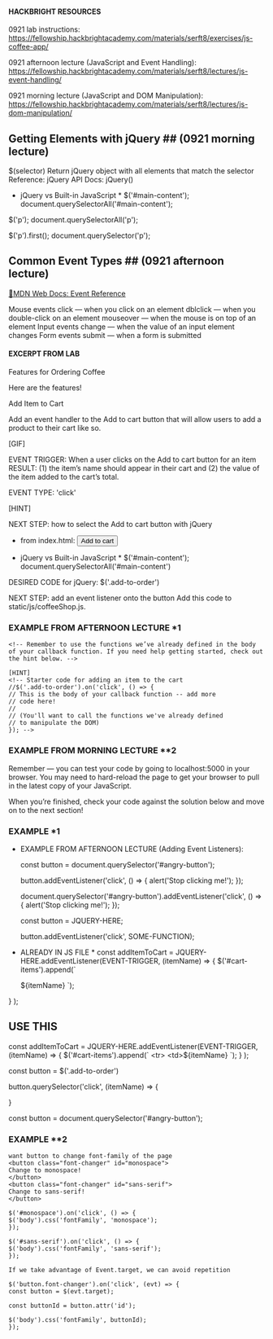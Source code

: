 #### HACKBRIGHT RESOURCES ####
0921 lab instructions:
https://fellowship.hackbrightacademy.com/materials/serft8/exercises/js-coffee-app/

0921 afternoon lecture (JavaScript and Event Handling):
https://fellowship.hackbrightacademy.com/materials/serft8/lectures/js-event-handling/

0921 morning lecture (JavaScript and DOM Manipulation):
https://fellowship.hackbrightacademy.com/materials/serft8/lectures/js-dom-manipulation/




## Getting Elements with jQuery ## (0921 morning lecture)

$(selector)
Return jQuery object with all elements that match the selector
Reference: jQuery API Docs: jQuery()

* jQuery                    vs          Built-in JavaScript *
$('#main-content');                     document.querySelectorAll('#main-content');

$('p');                                 document.querySelectorAll('p');

$('p').first();                         document.querySelector('p');


## Common Event Types ## (0921 afternoon lecture)

[:link:MDN Web Docs: Event Reference](https://developer.mozilla.org/en-US/docs/Web/Events)

Mouse events
    click — when you click on an element
    dblclick — when you double-click on an element
    mouseover — when the mouse is on top of an element
Input events
    change — when the value of an input element changes
Form events
    submit — when a form is submitted

#### EXCERPT FROM LAB ####
Features for Ordering Coffee

Here are the features!

Add Item to Cart

Add an event handler to the Add to cart button that will allow users to add a product to their cart like so.

[GIF]

EVENT TRIGGER: When a user clicks on the Add to cart button for an item
RESULT: (1) the item’s name should appear in their cart and
        (2) the value of the item added to the cart’s total.

EVENT TYPE: 'click'

[HINT]

NEXT STEP: how to select the Add to cart button with jQuery

* from index.html:
    <button class="add-to-order">
                  Add to cart
    </button>

* jQuery                    vs          Built-in JavaScript *
$('#main-content');                     document.querySelectorAll('#main-content')

DESIRED CODE for jQuery: $('.add-to-order')

<!-- You can do this one of two ways. Either way, your goal is to write a CSS selector that targets the button. You can dig through the HTML in templates/index.html until you find the button in question or you can use your browser’s dev tools — to do this, right-click on the Add to cart button in your browser and click Inspect Element. Your dev tools should open up and show you the HTML for the element that you clicked on. -->

NEXT STEP: add an event listener onto the button
            Add this code to static/js/coffeeShop.js.

### EXAMPLE FROM AFTERNOON LECTURE *1

    <!-- Remember to use the functions we’ve already defined in the body of your callback function. If you need help getting started, check out the hint below. -->

    [HINT]
    <!-- Starter code for adding an item to the cart
    //$('.add-to-order').on('click', () => {
    // This is the body of your callback function -- add more
    // code here!
    //
    // (You'll want to call the functions we've already defined
    // to manipulate the DOM)
    }); -->

### EXAMPLE FROM MORNING LECTURE **2


Remember — you can test your code by going to localhost:5000 in your browser. You may need to hard-reload the page to get your browser to pull in the latest copy of your JavaScript.

When you’re finished, check your code against the solution below and move on to the next section!




### EXAMPLE *1

* EXAMPLE FROM AFTERNOON LECTURE (Adding Event Listeners):

    const button = document.querySelector('#angry-button');

    button.addEventListener('click', () => {
    alert('Stop clicking me!');
    });

    

    document.querySelector('#angry-button').addEventListener('click', () => {
    alert('Stop clicking me!');
    });

    const button = JQUERY-HERE;

    button.addEventListener('click', SOME-FUNCTION);

* ALREADY IN JS FILE *
const addItemToCart = JQUERY-HERE.addEventListener(EVENT-TRIGGER, (itemName) => {
  $('#cart-items').append(`
    <tr>
      <td>${itemName}</td>
    </tr>
  `);
}
);

## USE THIS ##
const addItemToCart = JQUERY-HERE.addEventListener(EVENT-TRIGGER, (itemName) => {
  $('#cart-items').append(`
    <tr>
      <td>${itemName}</td>
    </tr>
  `);
}
);

const button = $('.add-to-order')

button.querySelector('click', (itemName) => {

}

const button = document.querySelector('#angry-button');






### EXAMPLE **2

    want button to change font-family of the page
    <button class="font-changer" id="monospace">
    Change to monospace!
    </button>
    <button class="font-changer" id="sans-serif">
    Change to sans-serif!
    </button>

    $('#monospace').on('click', () => {
    $('body').css('fontFamily', 'monospace');
    });

    $('#sans-serif').on('click', () => {
    $('body').css('fontFamily', 'sans-serif');
    });

    If we take advantage of Event.target, we can avoid repetition

    $('button.font-changer').on('click', (evt) => {
    const button = $(evt.target);

    const buttonId = button.attr('id');

    $('body').css('fontFamily', buttonId);
    });